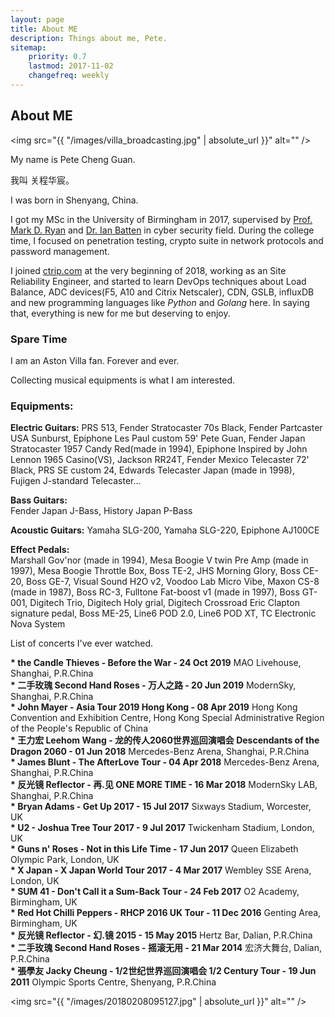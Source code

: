 ```yaml
---
layout: page
title: About ME
description: Things about me, Pete.
sitemap:
    priority: 0.7
    lastmod: 2017-11-02
    changefreq: weekly
---
```

## About ME

<span class="image left"><img src="{{ "/images/villa_broadcasting.jpg" | absolute_url }}" alt="" /></span>

My name is Pete Cheng Guan.

我叫 关程华宸。  

I was born in Shenyang, China.  

I got my MSc in the University of Birmingham in 2017, supervised by [Prof. Mark D. Ryan](https://www.cs.bham.ac.uk/~mdr/) and [Dr. Ian Batten](https://www.batten.eu.org/~igb/) in cyber security field. During the college time, I focused on penetration testing, crypto suite in network protocols and password management.

I joined [ctrip.com](http://ctrip.com/) at the very beginning of 2018, working as an Site Reliability Engineer, and started to learn DevOps techniques about Load Balance, ADC devices(F5, A10 and Citrix Netscaler), CDN, GSLB, influxDB and new programming languages like <i>Python</i> and <i>Golang</i> here. In saying that, everything is new for me but deserving to enjoy.



### Spare Time

I am an Aston Villa fan. Forever and ever.

Collecting musical equipments is what I am interested.


<div class="box">
  <p>
  <h3>Equipments:</h3>

  <b>Electric Guitars:</b>
  PRS 513, Fender Stratocaster 70s Black, Fender Partcaster USA Sunburst, Epiphone Les Paul custom 59' Pete Guan, Fender Japan Stratocaster 1957 Candy Red(made in 1994),
  Epiphone Inspired by John Lennon 1965 Casino(VS), Jackson RR24T, Fender Mexico Telecaster 72' Black, PRS SE custom 24, Edwards Telecaster Japan (made in 1998), Fujigen J-standard Telecaster...  <br>

  <b>Bass Guitars:</b>  
  Fender Japan J-Bass, History Japan P-Bass <br>

  <b>Acoustic Guitars:</b>
  Yamaha SLG-200, Yamaha SLG-220, Epiphone AJ100CE  <br>

  <b>Effect Pedals:</b>  
  Marshall Gov'nor (made in 1994), Mesa Boogie V twin Pre Amp (made in 1997), Mesa Boogie Throttle Box, Boss TE-2, JHS Morning Glory, Boss CE-20, Boss GE-7, Visual Sound H2O v2, Voodoo Lab Micro Vibe, Maxon CS-8 (made in 1987), Boss RC-3, Fulltone Fat-boost v1 (made in 1997), Boss GT-001, Digitech Trio, Digitech Holy grial, Digitech Crossroad Eric Clapton signature pedal, Boss ME-25, Line6 POD 2.0, Line6 POD XT, TC Electronic Nova System  <br>


  </p>
</div>

List of concerts I've ever watched.

<div class="box">
  <p>
  <b>* the Candle Thieves - Before the War - 24 Oct 2019</b>     MAO Livehouse, Shanghai, P.R.China<br>
  <b>* 二手玫瑰 Second Hand Roses - 万人之路 - 20 Jun 2019</b>     ModernSky, Shanghai, P.R.China<br>
  <b>* John Mayer - Asia Tour 2019 Hong Kong - 08 Apr 2019</b>     Hong Kong Convention and Exhibition Centre, Hong Kong Special Administrative Region of the People's Republic of China<br>
  <b>* 王力宏 Leehom Wang - 龙的传人2060世界巡回演唱会 Descendants of the Dragon 2060 - 01 Jun 2018</b>     Mercedes-Benz Arena, Shanghai, P.R.China<br>
  <b>* James Blunt - The AfterLove Tour - 04 Apr 2018</b>     Mercedes-Benz Arena, Shanghai, P.R.China<br>
  <b>* 反光镜 Reflector - 再.见 ONE MORE TIME - 16 Mar 2018</b>     ModernSky LAB, Shanghai, P.R.China<br>
  <b>* Bryan Adams - Get Up 2017 - 15 Jul 2017</b>     Sixways Stadium, Worcester, UK<br>
  <b>* U2 - Joshua Tree Tour 2017 - 9 Jul 2017</b>     Twickenham Stadium, London, UK<br>
  <b>* Guns n' Roses - Not in this Life Time - 17 Jun 2017</b>     Queen Elizabeth Olympic Park, London, UK<br>
  <b>* X Japan - X Japan World Tour 2017 - 4 Mar 2017</b>     Wembley SSE Arena, London, UK<br>
  <b>* SUM 41 - Don't Call it a Sum-Back Tour - 24 Feb 2017</b>     O2 Academy, Birmingham, UK<br>
  <b>* Red Hot Chilli Peppers - RHCP 2016 UK Tour - 11 Dec 2016</b>     Genting Area, Birmingham, UK<br>
  <b>* 反光镜 Reflector - 幻.镜 2015 - 15 May 2015</b>     Hertz Bar, Dalian, P.R.China<br>
  <b>* 二手玫瑰 Second Hand Roses - 摇滚无用 - 21 Mar 2014</b>     宏济大舞台, Dalian, P.R.China<br>
  <b>* 張學友 Jacky Cheung - 1/2世纪世界巡回演唱会 1/2 Century Tour - 19 Jun 2011</b>     Olympic Sports Centre, Shenyang, P.R.China<br>
  </p>
</div>

<span class="image left"><img src="{{ "/images/20180208095127.jpg" | absolute_url }}" alt="" /></span>
